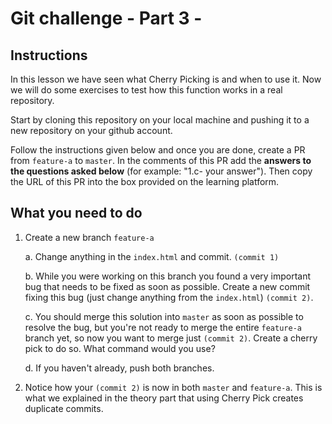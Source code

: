 # Git challenge - Part 3 -

## Instructions

In this lesson we have seen what Cherry Picking is and when to use it. Now we will do some exercises to test how this function works in a real repository.

Start by cloning this repository on your local machine and pushing it to a new repository on your github account.

Follow the instructions given below and once you are done, create a PR from `feature-a` to `master`.
In the comments of this PR add the **answers to the questions asked below** (for example: "1.c- your answer"). Then copy the URL of this PR into the box provided on the learning platform.

## What you need to do

1.  Create a new branch `feature-a`

    a. Change anything in the `index.html` and commit. `(commit 1)`

    b. While you were working on this branch you found a very important bug that needs to be fixed as soon as possible. Create a new commit fixing this bug (just change anything from the `index.html`) `(commit 2)`.

    c. You should merge this solution into `master` as soon as possible to resolve the bug, but you're not ready to merge the entire `feature-a` branch yet, so now you want to merge just `(commit 2)`. Create a cherry pick to do so. What command would you use?

    d. If you haven't already, push both branches.

2.  Notice how your `(commit 2)` is now in both `master` and `feature-a`. This is what we explained in the theory part that using Cherry Pick creates duplicate commits.
